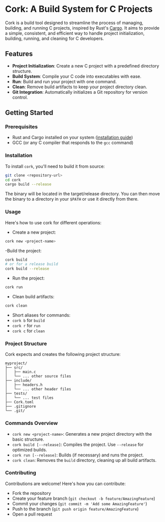 # Cork: A Build System for C Projects

Cork is a build tool designed to streamline the process of managing, building, and running C projects, inspired by Rust's [Cargo](https://doc.rust-lang.org/cargo/). It aims to provide a simple, consistent, and efficient way to handle project initialization, building, running, and cleaning for C developers.

## Features

- **Project Initialization**: Create a new C project with a predefined directory structure.
- **Build System**: Compile your C code into executables with ease.
- **Run**: Build and run your project with one command.
- **Clean**: Remove build artifacts to keep your project directory clean.
- **Git Integration**: Automatically initializes a Git repository for version control.

## Getting Started

### Prerequisites

- Rust and Cargo installed on your system ([installation guide](https://www.rust-lang.org/tools/install))
- GCC (or any C compiler that responds to the `gcc` command)

### Installation

To install `cork`, you'll need to build it from source:

```sh
git clone <repository-url>
cd cork
cargo build --release
````

The binary will be located in the target/release directory. You can then move the binary to a directory in your `$PATH` or use it directly from there.

### Usage
Here's how to use cork for different operations:
- Create a new project:
```sh
cork new <project-name>
````

-Build the project:
```sh
cork build
# or for a release build
cork build --release
```

- Run the project:
```sh
cork run
```
  
- Clean build artifacts:
```sh
cork clean
```

- Short aliases for commands:
 - `cork b` for `build`
 - `cork r` for `run`
 - `cork c` for `clean`

### Project Structure
Cork expects and creates the following project structure:

```
myproject/
├── src/
│   ├── main.c
│   └── ... other source files
├── include/
│   ├── headers.h
│   └── ... other header files
├── tests/
│   └── ... test files
├── Cork.toml
├── .gitignore
└── .git/
```

### Commands Overview
- `cork new <project-name>`: Generates a new project directory with the basic structure.
- `cork build [--release]`: Compiles the project. Use `--release` for optimized builds.
- `cork run [--release]`: Builds (if necessary) and runs the project.
- `cork clean`: Removes the `build` directory, cleaning up all build artifacts.

### Contributing
Contributions are welcome! Here's how you can contribute:
- Fork the repository
- Create your feature branch (`git checkout -b feature/AmazingFeature`)
- Commit your changes (`git commit -m 'Add some AmazingFeature'`)
- Push to the branch (`git push origin feature/AmazingFeature`)
- Open a pull request
